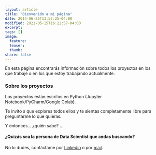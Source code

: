```yaml
---
layout: article
title: "Bienvenido a mi página"
date: 2014-06-25T13:57:25-04:00
modified: 2021-05-15T16:21:57-04:00
excerpt:
tags: []
image:
  feature:
  teaser:
  thumb:
share: false
---
```


En esta página encontrarás información sobre todos los proyectos en los que trabajé o en los que estoy trabajando actualmente. 


### Sobre los proyectos

Los proyectos están escritos en Python (Jupyter Notebook/PyCharm/Google Colab). 

Te invito a que explores todos ellos y te sientas completamente libre para preguntarme lo que quieras.

Y entonces... ¿quién sabe? ...



#### ¿Quizás sea la persona de Data Scientist que andas buscando?

No lo dudes, contáctame por [Linkedin](https://www.linkedin.com/in/sonia-dosio-revenga-17812245) o por [mail](mailto:sondr62@gmail.com).
